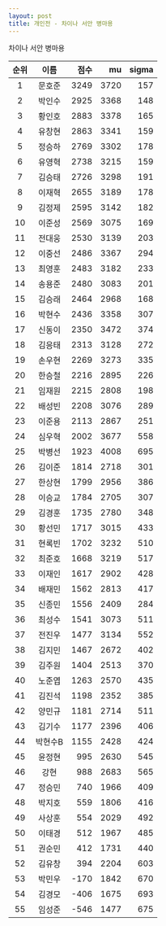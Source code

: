```yaml
---
layout: post
title: 개인전 - 차이나 서안 병마용
---
```


차이나 서안 병마용

| 순위 | 이름 | 점수 | mu | sigma |
|:---:|:---:|---:|---:|---:|
| 1 | 문호준 | 3249 | 3720 | 157 |
| 2 | 박인수 | 2925 | 3368 | 148 |
| 3 | 황인호 | 2883 | 3378 | 165 |
| 4 | 유창현 | 2863 | 3341 | 159 |
| 5 | 정승하 | 2769 | 3302 | 178 |
| 6 | 유영혁 | 2738 | 3215 | 159 |
| 7 | 김승태 | 2726 | 3298 | 191 |
| 8 | 이재혁 | 2655 | 3189 | 178 |
| 9 | 김정제 | 2595 | 3142 | 182 |
| 10 | 이준성 | 2569 | 3075 | 169 |
| 11 | 전대웅 | 2530 | 3139 | 203 |
| 12 | 이중선 | 2486 | 3367 | 294 |
| 13 | 최영훈 | 2483 | 3182 | 233 |
| 14 | 송용준 | 2480 | 3083 | 201 |
| 15 | 김승래 | 2464 | 2968 | 168 |
| 16 | 박현수 | 2436 | 3358 | 307 |
| 17 | 신동이 | 2350 | 3472 | 374 |
| 18 | 김응태 | 2313 | 3128 | 272 |
| 19 | 손우현 | 2269 | 3273 | 335 |
| 20 | 한승철 | 2216 | 2895 | 226 |
| 21 | 임재원 | 2215 | 2808 | 198 |
| 22 | 배성빈 | 2208 | 3076 | 289 |
| 23 | 이준용 | 2113 | 2867 | 251 |
| 24 | 심우혁 | 2002 | 3677 | 558 |
| 25 | 박병선 | 1923 | 4008 | 695 |
| 26 | 김이준 | 1814 | 2718 | 301 |
| 27 | 한상현 | 1799 | 2956 | 386 |
| 28 | 이승교 | 1784 | 2705 | 307 |
| 29 | 김경훈 | 1735 | 2780 | 348 |
| 30 | 황선민 | 1717 | 3015 | 433 |
| 31 | 현록빈 | 1702 | 3232 | 510 |
| 32 | 최준호 | 1668 | 3219 | 517 |
| 33 | 이재인 | 1617 | 2902 | 428 |
| 34 | 배재민 | 1562 | 2813 | 417 |
| 35 | 신종민 | 1556 | 2409 | 284 |
| 36 | 최성수 | 1541 | 3073 | 511 |
| 37 | 전진우 | 1477 | 3134 | 552 |
| 38 | 김지민 | 1467 | 2672 | 402 |
| 39 | 김주원 | 1404 | 2513 | 370 |
| 40 | 노준엽 | 1263 | 2570 | 435 |
| 41 | 김진석 | 1198 | 2352 | 385 |
| 42 | 양민규 | 1181 | 2714 | 511 |
| 43 | 김기수 | 1177 | 2396 | 406 |
| 44 | 박현수B | 1155 | 2428 | 424 |
| 45 | 윤정현 | 995 | 2630 | 545 |
| 46 | 강현 | 988 | 2683 | 565 |
| 47 | 정승민 | 740 | 1966 | 409 |
| 48 | 박지호 | 559 | 1806 | 416 |
| 49 | 사상훈 | 554 | 2029 | 492 |
| 50 | 이태경 | 512 | 1967 | 485 |
| 51 | 권순민 | 412 | 1731 | 440 |
| 52 | 김유창 | 394 | 2204 | 603 |
| 53 | 박민우 | -170 | 1842 | 670 |
| 54 | 김경모 | -406 | 1675 | 693 |
| 55 | 임성준 | -546 | 1477 | 675 |
